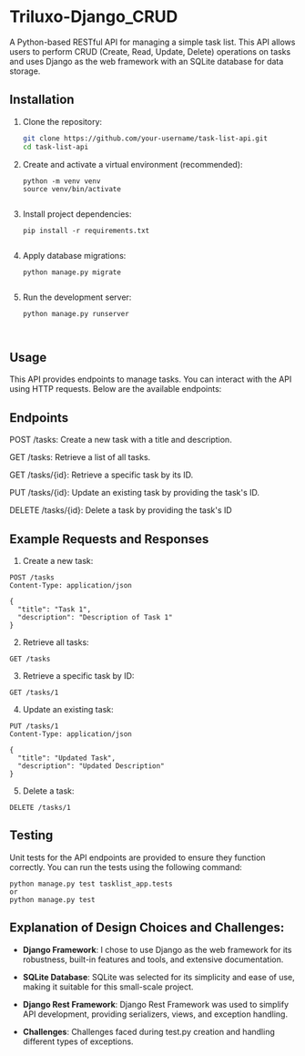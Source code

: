 # Triluxo-Django_CRUD

A Python-based RESTful API for managing a simple task list. This API allows users to perform CRUD (Create, Read, Update, Delete) operations on tasks and uses Django as the web framework with an SQLite database for data storage.

## Installation

1. Clone the repository:
   ```bash
   git clone https://github.com/your-username/task-list-api.git
   cd task-list-api
   

2. Create and activate a virtual environment (recommended):
   ```
   python -m venv venv
   source venv/bin/activate
   

3. Install project dependencies:
   ```
   pip install -r requirements.txt
   

4. Apply database migrations:
   ```
   python manage.py migrate
   

5. Run the development server:
   ```
   python manage.py runserver

   

## Usage

This API provides endpoints to manage tasks. You can interact with the API using HTTP requests. Below are the available endpoints:

## Endpoints

POST /tasks: Create a new task with a title and description.

GET /tasks: Retrieve a list of all tasks.

GET /tasks/{id}: Retrieve a specific task by its ID.

PUT /tasks/{id}: Update an existing task by providing the task's ID.

DELETE /tasks/{id}: Delete a task by providing the task's ID


## Example Requests and Responses

1. Create a new task:
```
POST /tasks
Content-Type: application/json

{
  "title": "Task 1",
  "description": "Description of Task 1"
}
```


2. Retrieve all tasks:

```
GET /tasks
```


3. Retrieve a specific task by ID:
```
GET /tasks/1
```


4. Update an existing task:

```
PUT /tasks/1
Content-Type: application/json

{
  "title": "Updated Task",
  "description": "Updated Description"
}
```


5. Delete a task:

```
DELETE /tasks/1
```


## Testing

Unit tests for the API endpoints are provided to ensure they function correctly. You can run the tests using the following command:

```
python manage.py test tasklist_app.tests
or
python manage.py test
```


## Explanation of Design Choices and Challenges:

- **Django Framework**: I chose to use Django as the web framework for its robustness, built-in features and tools, and extensive documentation.

- **SQLite Database**: SQLite was selected for its simplicity and ease of use, making it suitable for this small-scale project.

- **Django Rest Framework**: Django Rest Framework was used to simplify API development, providing serializers, views, and exception handling.

- **Challenges**: Challenges faced during test.py creation and handling different types of exceptions.





